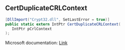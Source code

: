 ## CertDuplicateCRLContext

```csharp
[DllImport("Crypt32.dll", SetLastError = true)]
public static extern IntPtr CertDuplicateCRLContext(
   IntPtr pCrlContext
);
```

Microsoft documentation: [Link](https://docs.microsoft.com/en-us/windows/win32/api/wincrypt/nf-wincrypt-certduplicatecrlcontext)
